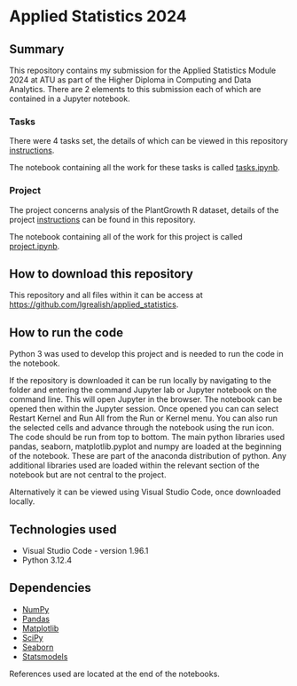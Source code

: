 # Applied Statistics 2024

## Summary
This repository contains my submission for the Applied Statistics Module 2024 at ATU as part of the Higher Diploma in Computing and Data Analytics.  There are 2 elements to this submission each of which are contained in a Jupyter notebook.

### Tasks
There were 4 tasks set, the details of which can be viewed in this repository [instructions](/instructions.ipynb).

The notebook containing all the work for these tasks is called [tasks.ipynb](/tasks.ipynb).  

### Project
The project concerns analysis of the PlantGrowth R dataset, details of the project [instructions](/instructions.ipynb) can be found in this repository.

The notebook containing all of the work for this project is called [project.ipynb](/project.ipynb).   

## How to download this repository

This repository and all files within it can be access at https://github.com/lgrealish/applied_statistics.


## How to run the code

Python 3 was used to develop this project and is needed to run the code in the notebook.

If the repository is downloaded it can be run locally by navigating to the folder and entering the command Jupyter lab or Jupyter notebook on the command line. This will open Jupyter in the browser. The notebook can be opened then within the Jupyter session. Once opened you can can select Restart Kernel and Run All from the Run or Kernel menu. You can also run the selected cells and advance through the notebook using the run icon. The code should be run from top to bottom. The main python libraries used pandas, seaborn, matplotlib.pyplot and numpy are loaded at the beginning of the notebook. These are part of the anaconda distribution of python. Any additional libraries used are loaded within the relevant section of the notebook but are not central to the project.

Alternatively it can be viewed using Visual Studio Code, once downloaded locally.

## Technologies used

  * Visual Studio Code - version 1.96.1
  * Python 3.12.4

## Dependencies
* [NumPy](http://www.numpy.org/)
* [Pandas](http://pandas.pydata.org/)
* [Matplotlib](http://matplotlib.org/)
* [SciPy](https://scipy.org/)
* [Seaborn](https://seaborn.pydata.org/)
* [Statsmodels](https://www.statsmodels.org/stable/index.html)

References used are located at the end of the notebooks.
